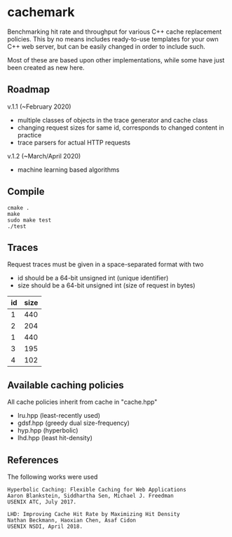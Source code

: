 # cachemark

Benchmarking hit rate and throughput for various C++ cache replacement policies. This by no means includes ready-to-use templates for your own C++ web server, but can be easily changed in order to include such.

Most of these are based upon other implementations, while some have just been created as new here.

## Roadmap

v.1.1 (~February 2020)

- multiple classes of objects in the trace generator and cache class
- changing request sizes for same id, corresponds to changed content in practice
- trace parsers for actual HTTP requests

v.1.2 (~March/April 2020)

- machine learning based algorithms

## Compile

    cmake .
    make
    sudo make test
    ./test

## Traces

Request traces must be given in a space-separated format with two
- id should be a 64-bit unsigned int (unique identifier)
- size should be a 64-bit unsigned int (size of request in bytes)

| id  | size |
| --- | ---- |
|   1 |  440 |
|   2 |  204 |
|   1 |  440 |
|   3 |  195 |
|   4 |  102 |


## Available caching policies
All cache policies inherit from cache in "cache.hpp"

- lru.hpp (least-recently used)
- gdsf.hpp (greedy dual size-frequency)
- hyp.hpp (hyperbolic)
- lhd.hpp (least hit-density)

## References

The following works were used

    Hyperbolic Caching: Flexible Caching for Web Applications
    Aaron Blankstein, Siddhartha Sen, Michael J. Freedman
    USENIX ATC, July 2017.
    
    LHD: Improving Cache Hit Rate by Maximizing Hit Density
    Nathan Beckmann, Haoxian Chen, Asaf Cidon
    USENIX NSDI, April 2018.

